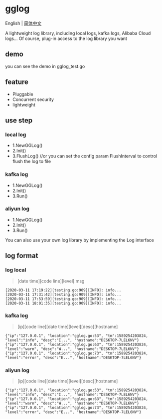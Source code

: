 # gglog

English | [简体中文](README_ZH.MD)

A lightweight log library, including local logs, kafka logs, Alibaba Cloud logs... 
Of course, plug-in access to the log library you want

## demo
you can see the demo in gglog_test.go

## feature
- Pluggable
- Concurrent security
- lightweight

## use step
### local log
- 1.NewGGLog()
- 2.Init()
- 3.FlushLog()    //or you can set the config param FlushInterval to control flush the log to file

### kafka log
- 1.NewGGLog()
- 2.Init()
- 3.Run()

### aliyun log
- 1.NewGGLog()
- 2.Init()
- 3.Run()

You can also use your own log library by implementing the Log interface

## log format
### log local
> [date time][code line][level]:msg

    [2020-03-11 17:19:22][testing.go:909][INFO]: info...
    [2020-03-11 17:31:42][testing.go:909][INFO]: info...
    [2020-03-11 17:53:59][testing.go:909][INFO]: info...
    [2020-03-11 18:01:35][testing.go:909][INFO]: info...

### kafka log
> [ip][code line][date time][level][desc][hostname]

    {"ip":"127.0.0.1", "location":"gglog.go:53", "tm":1589254203824, "level":"info", "desc":"I...", "hostname":"DESKTOP-7LEL6NV"}
    {"ip":"127.0.0.1", "location":"gglog.go:63", "tm":1589254203824, "level":"warn", "desc":"W...", "hostname":"DESKTOP-7LEL6NV"}
    {"ip":"127.0.0.1", "location":"gglog.go:73", "tm":1589254203824, "level":"error", "desc":"E...", "hostname":"DESKTOP-7LEL6NV"}

### aliyun log
> [ip][code line][date time][level][desc][hostname]

    {"ip":"127.0.0.1", "location":"gglog.go:53", "tm":1589254203824, "level":"info", "desc":"I...", "hostname":"DESKTOP-7LEL6NV"}
    {"ip":"127.0.0.1", "location":"gglog.go:63", "tm":1589254203824, "level":"warn", "desc":"W...", "hostname":"DESKTOP-7LEL6NV"}
    {"ip":"127.0.0.1", "location":"gglog.go:73", "tm":1589254203824, "level":"error", "desc":"E...", "hostname":"DESKTOP-7LEL6NV"}
